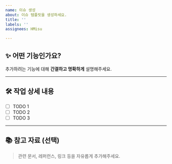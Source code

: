 ```yaml
---
name: 이슈 생성
about: 이슈 템플릿을 생성하세요.
title: ''
labels: ''
assignees: HMisu

---
```


## ✨ 어떤 기능인가요?

추가하려는 기능에 대해 **간결하고 명확하게** 설명해주세요.

---

## 🛠️ 작업 상세 내용

- [ ] TODO 1
- [ ] TODO 2
- [ ] TODO 3

---

## 📚 참고 자료 (선택)

> 관련 문서, 레퍼런스, 링크 등을 자유롭게 추가해주세요.
